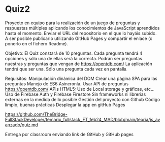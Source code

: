 # Quiz2

Proyecto en equipo para la realización de un juego de preguntas y respuestas múltiples aplicando los conocimientos de JavaScript aprendidos hasta el momento. Enviar el URL del repositorio en el que lo hayáis subido. A ser posible publicarlo utilizando GitHub Pages y compartir el enlace (o ponerlo en el fichero Readme).

Objetivo:
El Quiz constará de 10 preguntas. Cada pregunta tendrá 4 opciones y sólo una de ellas será la correcta.
Podrán ser preguntas nuestras y preguntas que vengan de https://opentdb.com/
La aplicación tendrá que ser una. Sólo una pregunta cada vez en pantalla.

Requisitos:
Manipulación dinámica del DOM
Crear una página SPA para las preguntas
Manejo de ES6
Asincronía. Usar API de preguntas https://opentdb.com/
APIs HTML5: Uso de Local storage y gráficas, etc...
Uso de Firebase Auth y Firebase Firestore
Sin frameworks ni librerias externas en la medida de lo posible
Gestión del proyecto con  Github 
Código limpio, buenas prácticas
Desplegar la app en gitHub Pages

https://github.com/TheBridge-FullStackDeveloper/temario_fullstack_FT_feb24_MAD/blob/main/teoria/js_avanzado/quiz.md

Entrega por classroom enviando link de GitHub y GitHub pages